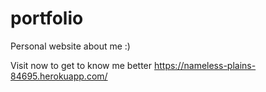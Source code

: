 # portfolio
Personal website about me :) 

Visit now to get to know me better
https://nameless-plains-84695.herokuapp.com/
